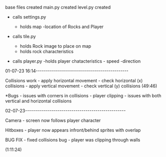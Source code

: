 base files created
main.py created
level.py created

- calls settings.py
    - holds map
        -location of Rocks and Player

- calls tile.py
    - holds Rock image to place on map
    - holds rock characteristics

- calls player.py
    -holds player chatacteristics
        - speed
        -direction


01-07-23 16:14----------------------------------------------

Collisions work
    - apply horizontal movement 
        - check horizontal (x) collisions
    - apply vertical movement
        - check vertical (y) collisions
    (49:46)

*Bugs
    - issues with corners in collisions
        - player clipping
    - issues with both vertical and horizontal collisions

02-07-23--------------------------------------------------

Camera
    - screen now follows player character

Hitboxes
    - player now appears infront/behind sprites with overlap

BUG FIX
    - fixed collisions bug
        - player was clipping through walls

(1:11:24)